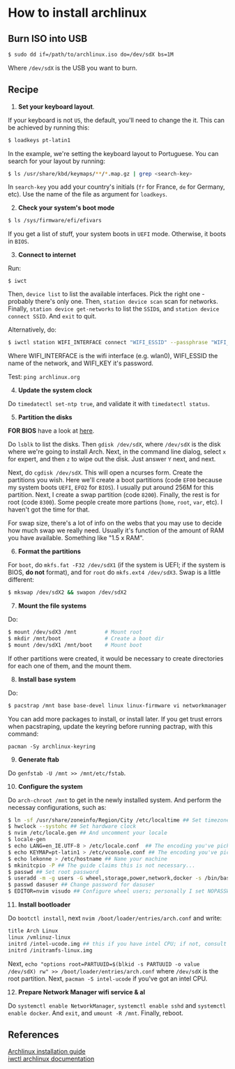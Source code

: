 # How to install archlinux

## Burn ISO into USB

```Bash
$ sudo dd if=/path/to/archlinux.iso do=/dev/sdX bs=1M
```
Where `/dev/sdX` is the USB you want to burn.

## Recipe

1. **Set your keyboard layout**.  

If your keyboard is not `US`, the default, you'll need to change the it. This can be achieved by running this:

```Bash
$ loadkeys pt-latin1
```
In the example, we're setting the keyboard layout to Portuguese. You can search for your layout by running:

```Bash
$ ls /usr/share/kbd/keymaps/**/*.map.gz | grep <search-key>
```

In `search-key` you add your country's initials (`fr` for France, `de` for Germany, etc). Use the name of the file as argument for `loadkeys`.

2. **Check your system's boot mode**

```Bash
$ ls /sys/firmware/efi/efivars
```
If you get a list of stuff, your system boots in `UEFI` mode. Otherwise, it boots in `BIOS`.

3. **Connect to internet**

Run:

```
$ iwct
```

Then, `device list` to list the available interfaces. Pick the right one - probably there's only one. Then, `station device scan` scan for networks. 
Finally, `station device get-networks` to list the `SSID`s, and `station device connect SSID`. And `exit` to quit. 

Alternatively, do:

```bash
$ iwctl station WIFI_INTERFACE connect "WIFI_ESSID" --passphrase "WIFI_KEY"
```
Where WIFI_INTERFACE is the wifi interface (e.g. wlan0), WIFI_ESSID the name of the network, and WIFI_KEY it's password. 

Test: `ping archlinux.org`

4. **Update the system clock**

Do `timedatectl set-ntp true`, and validate it with `timedatectl status`.

5. **Partition the disks**

**FOR BIOS** have a look at [here](https://www.itzgeek.com/how-tos/linux/arch-linux/install-arch-linux-2021.html).

Do `lsblk` to list the disks. Then `gdisk /dev/sdX`, where `/dev/sdX` is the disk where we're going to install Arch. Next, in the command line dialog, select `x` for expert, and then `z` to wipe out the disk. Just answer `Y` next, and next.

Next, do `cgdisk /dev/sdX`. This will open a ncurses form. Create the partitions you wish. Here we'll create a boot partitions (code `EF00` because my system boots `UEFI`, `EFO2` for `BIOS`). I usually put around 256M for this partition. Next, I create a swap partition (code `8200`). Finally, the rest is for root (code `8300`). Some people create more partions (`home`, `root`, `var`, etc). I haven't got the time for that.  

For swap size, there's a lot of info on the webs that you may use to decide how much swap we really need. Usually it's function of the amount of RAM you have available. Something like "1.5 x RAM". 

6. **Format the partitions**

For `boot`, do `mkfs.fat -F32 /dev/sdX1` (if the system is UEFI; if the system is BIOS, **do not** format), and for `root` do `mkfs.ext4 /dev/sdX3`. Swap is a little different:

```Bash
$ mkswap /dev/sdX2 && swapon /dev/sdX2
```

7. **Mount the file systems**

Do:

```Bash
$ mount /dev/sdX3 /mnt         # Mount root 
$ mkdir /mnt/boot              # Create a boot dir
$ mount /dev/sdX1 /mnt/boot    # Mount boot
```
If other partitions were created, it would be necessary to create directories for each one of them, and the mount them.

8. **Install base system**

Do: 

```Bash
$ pacstrap /mnt base base-devel linux linux-firmware vi networkmanager openssh
```

You can add more packages to install, or install later. If you get trust errors when pacstraping, update the keyring before running pactrap, with this
command:

`pacman -Sy archlinux-keyring`

9. **Generate ftab**

Do `genfstab -U /mnt >> /mnt/etc/fstab`.

10. **Configure the system**

Do `arch-chroot /mnt` to get in the newly installed system. And perform the necessay configurations, such as:

```Bash
$ ln -sf /usr/share/zoneinfo/Region/City /etc/localtime ## Set timezone
$ hwclock --systohc ## Set hardware clock
$ nvim /etc/locale.gen ## And uncomment your locale
$ locale-gen
$ echo LANG=en_IE.UTF-8 > /etc/locale.conf  ## The encoding you've picked
$ echo KEYMAP=pt-latin1 > /etc/vconsole.conf ## The encoding you've picked before
$ echo lekonne > /etc/hostname ## Name your machine
$ mkinitcpio -P ## The guide claims this is not necessary... 
$ passwd ## Set root password
$ useradd -m -g users -G wheel,storage,power,network,docker -s /bin/bash dasuser ## Create a your user
$ passwd dasuser ## Change password for dasuser
$ EDITOR=nvim visudo ## Configure wheel users; personally I set NOPASSWD for wheel users (me)
```

11. **Install bootloader**

Do `bootctl install`, next `nvim /boot/loader/entries/arch.conf` and write:

```Bash
title Arch Linux
linux /vmlinuz-linux
initrd /intel-ucode.img ## this if you have intel CPU; if not, consult the installation guide for more details
initrd /initramfs-linux.img
```
Next, `echo "options root=PARTUUID=$(blkid -s PARTUUID -o value /dev/sdX) rw" >> /boot/loader/entries/arch.conf` where `/dev/sdX` is the root partition.
Next, `pacman -S intel-ucode` if you've got an intel CPU. 

12. **Prepare Network Manager wifi service & al**

Do `systemctl enable NetworkManager`, `systemctl enable sshd` and `systemctl enable docker`. And `exit`, and `umount -R /mnt`. Finally, reboot.

## References

[Archlinux installation guide](https://wiki.archlinux.org/title/Installation_guide)  
[iwctl archlinux documentation](https://wiki.archlinux.org/title/Iwd)  

